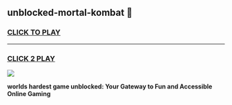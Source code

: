 
## unblocked-mortal-kombat 👋
<h3>
<a href="https://premium.freeplayer.one?title=unblocked-mortal-kombat&ref=14F">CLICK TO PLAY</a></h3>
<hr>

<h3>
<a href="https://premium.freeplayer.one?title=unblocked-mortal-kombat&ref=14F">CLICK 2 PLAY</a>
  
</h3>

<a href="https://premium.freeplayer.one?title=unblocked-mortal-kombat&ref=12F/"><img src="https://clearcache.store/games.png"></a>


**worlds hardest game unblocked: Your Gateway to Fun and Accessible Online Gaming**

